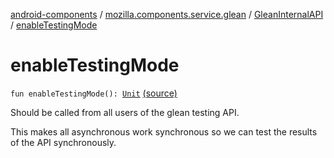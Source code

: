 [android-components](../../index.md) / [mozilla.components.service.glean](../index.md) / [GleanInternalAPI](index.md) / [enableTestingMode](./enable-testing-mode.md)

# enableTestingMode

`fun enableTestingMode(): `[`Unit`](https://kotlinlang.org/api/latest/jvm/stdlib/kotlin/-unit/index.html) [(source)](https://github.com/mozilla-mobile/android-components/blob/master/components/service/glean/src/main/java/mozilla/components/service/glean/Glean.kt#L321)

Should be called from all users of the glean testing API.

This makes all asynchronous work synchronous so we can test the results of the
API synchronously.

